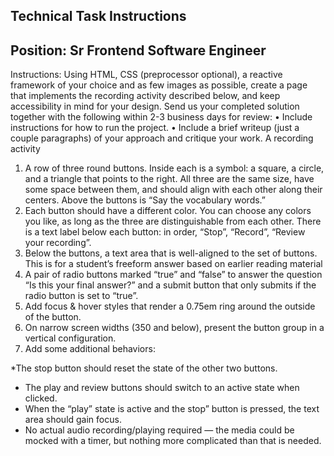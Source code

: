 Technical Task Instructions					 
------------------------------------------------------------------------------------------------------------
Position: Sr Frontend Software Engineer
------------------------------------------------------------------------------------------------------------
Instructions: Using HTML, CSS (preprocessor optional), a reactive framework of your choice and as few images as possible, create a page that implements the recording activity described below, and keep accessibility in mind for your design. Send us your completed solution together with the following within 2-3 business days for review:
•	Include instructions for how to run the project.
•	Include a brief writeup (just a couple paragraphs) of your approach and critique your work.
A recording activity
1.	A row of three round buttons. Inside each is a symbol: a square, a circle, and a triangle that points to the right. All three are the same size, have some space between them, and should align with each other along their centers. Above the buttons is “Say the vocabulary words.”
2.	Each button should have a different color. You can choose any colors you like, as long as the three are distinguishable from each other. There is a text label below each button: in order, “Stop”, “Record”, “Review your recording”.
3.	Below the buttons, a text area that is well-aligned to the set of buttons. This is for a student’s freeform answer based on earlier reading material
4.	A pair of radio buttons marked “true” and “false” to answer the question “Is this your final answer?” and a submit button that only submits if the radio button is set to “true”.
5.	Add focus & hover styles that render a 0.75em ring around the outside of the button.
6.	On narrow screen widths (350 and below), present the button group in a vertical configuration.
7.	Add some additional behaviors:

*The stop button should reset the state of the other two buttons.
* The play and review buttons should switch to an active state when clicked.
* When the “play” state is active and the stop” button is pressed, the text area should gain focus.
* No actual audio recording/playing required — the media could be mocked with a timer, but nothing more complicated than that is needed.
